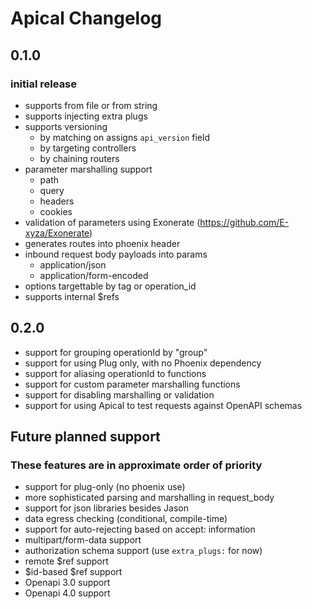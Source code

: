 # Apical Changelog

## 0.1.0

### initial release

- supports from file or from string
- supports injecting extra plugs
- supports versioning 
  - by matching on assigns `api_version` field
  - by targeting controllers
  - by chaining routers
- parameter marshalling support
  - path
  - query
  - headers
  - cookies
- validation of parameters using Exonerate (https://github.com/E-xyza/Exonerate)
- generates routes into phoenix header
- inbound request body payloads into params
  - application/json
  - application/form-encoded
- options targettable by tag or operation_id
- supports internal $refs

## 0.2.0

- support for grouping operationId by "group"
- support for using Plug only, with no Phoenix dependency
- support for aliasing operationId to functions
- support for custom parameter marshalling functions
- support for disabling marshalling or validation
- support for using Apical to test requests against OpenAPI schemas

## Future planned support 

### These features are in approximate order of priority

- support for plug-only (no phoenix use)
- more sophisticated parsing and marshalling in request_body
- support for json libraries besides Jason
- data egress checking (conditional, compile-time)
- support for auto-rejecting based on accept: information
- multipart/form-data support
- authorization schema support (use `extra_plugs:` for now)
- remote $ref support
- $id-based $ref support
- Openapi 3.0 support
- Openapi 4.0 support